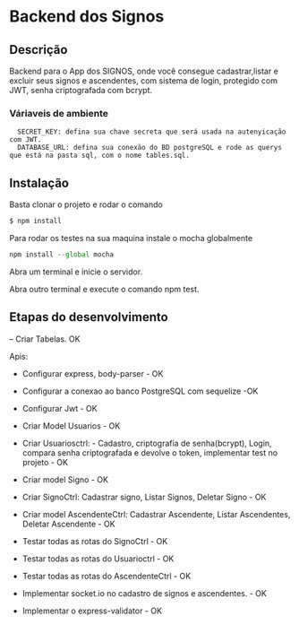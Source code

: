 # Backend dos Signos

## Descrição

  Backend para o App dos SIGNOS, onde você consegue cadastrar,listar e excluir seus signos e ascendentes, com sistema de login, 
  protegido com JWT, senha criptografada com bcrypt.
  
  ### Váriaveis de ambiente
      SECRET_KEY: defina sua chave secreta que será usada na autenyicação com JWT.
      DATABASE_URL: defina sua conexão do BD postgreSQL e rode as querys que está na pasta sql, com o nome tables.sql. 

## Instalação

Basta clonar o projeto e rodar o comando
```bash
$ npm install 
```

Para rodar os testes na sua maquina instale o mocha globalmente
```js
npm install --global mocha
```

Abra um terminal e inicie o servidor.

Abra outro terminal e execute o comando npm test.

## Etapas do desenvolvimento

– Criar Tabelas. OK

Apis:
- Configurar express, body-parser - OK
- Configurar a conexao ao banco PostgreSQL com sequelize -OK
- Configurar Jwt - OK
- Criar Model Usuarios - OK
- Criar Usuariosctrl:
          - Cadastro, criptografia de senha(bcrypt), Login, compara senha criptografada e devolve o token, implementar test no projeto - OK 
- Criar model Signo - OK
- Criar SignoCtrl: Cadastrar signo, Listar Signos, Deletar Signo - OK
- Criar model AscendenteCtrl: Cadastrar Ascendente, Listar Ascendentes, Deletar Ascendente	- OK
- Testar todas as rotas do  SignoCtrl - OK
- Testar todas as rotas do Usuarioctrl - OK
- Testar todas as rotas do  AscendenteCtrl - OK	
- Implementar socket.io no cadastro de signos e ascendentes. - OK

- Implementar o express-validator - OK


  
